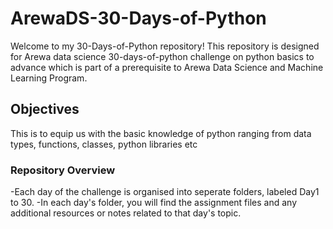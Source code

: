 # ArewaDS-30-Days-of-Python
Welcome to my 30-Days-of-Python repository! This repository is designed for Arewa data science 30-days-of-python challenge  on python basics to advance which is part of a prerequisite to Arewa Data Science and Machine Learning Program.

## Objectives
This is to equip us with the basic knowledge of python ranging from data types, functions, classes, python libraries etc

### Repository Overview
-Each day of the challenge is organised into seperate folders, labeled Day1 to 30.
-In each day's folder, you will find the assignment files and any additional resources or notes related to that day's topic.
